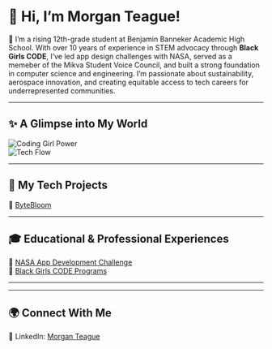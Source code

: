 

# 👋 Hi, I’m Morgan Teague!

🌟 I’m a rising 12th-grade student at Benjamin Banneker Academic High School. With over 10 years of experience in STEM advocacy through **Black Girls CODE**, I’ve led app design challenges with NASA, served as a memeber of the Mikva Student Voice Council, and built a strong foundation in computer science and engineering. I’m passionate about sustainability, aerospace innovation, and creating equitable access to tech careers for underrepresented communities.

---

## ✨ A Glimpse into My World
  
![Coding Girl Power](https://media.giphy.com/media/l0HlOvJ7yaacpuSas/giphy.gif)  
![Tech Flow](https://media.giphy.com/media/Y4z9olnoVl5QI/giphy.gif)

---

## 🧠 My Tech Projects  
📱 [ByteBloom](https://morganteague.github.io/index.html)  

---

## 🎓 Educational & Professional Experiences  
🔗 [NASA App Development Challenge](https://www.nasa.gov/learning-resources/app-development-challenge/)  
🔗 [Black Girls CODE Programs](https://www.blackgirlscode.com/)

---

---

## 🌍 Connect With Me   
🔗 LinkedIn: [Morgan Teague](https://www.linkedin.com/in/morgan-teague-466852232/)  
